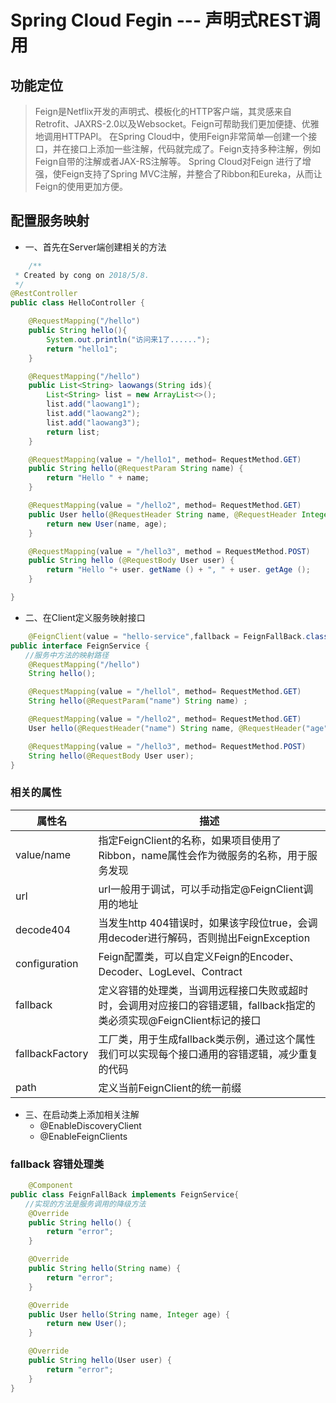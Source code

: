 # Spring Cloud Fegin --- 声明式REST调用

## 功能定位

>Feign是Netflix开发的声明式、模板化的HTTP客户端，其灵感来自Retrofit、JAXRS-2.0以及Websocket。Feign可帮助我们更加便捷、优雅地调用HTTPAPl。
>在Spring Cloud中，使用Feign非常简单—创建一个接口，并在接口上添加一些注解，代码就完成了。Feign支持多种注解，例如Feign自带的注解或者JAX-RS注解等。
>Spring Cloud对Feign 进行了增强，使Feign支持了Spring MVC注解，并整合了Ribbon和Eureka，从而让Feign的使用更加方便。

## 配置服务映射

- 一、首先在Server端创建相关的方法

````java
    /**
 * Created by cong on 2018/5/8.
 */
@RestController
public class HelloController {

    @RequestMapping("/hello")
    public String hello(){
        System.out.println("访问来1了......");
        return "hello1";
    }

    @RequestMapping("/hello")
    public List<String> laowangs(String ids){
        List<String> list = new ArrayList<>();
        list.add("laowang1");
        list.add("laowang2");
        list.add("laowang3");
        return list;
    }

    @RequestMapping(value = "/hello1", method= RequestMethod.GET)
    public String hello(@RequestParam String name) {
        return "Hello " + name;
    }

    @RequestMapping(value = "/hello2", method= RequestMethod.GET)
    public User hello(@RequestHeader String name, @RequestHeader Integer age) {
        return new User(name, age);
    }

    @RequestMapping(value = "/hello3", method = RequestMethod.POST)
    public String hello (@RequestBody User user) {
        return "Hello "+ user. getName () + ", " + user. getAge ();
    }

}
````

- 二、在Client定义服务映射接口

```java
    @FeignClient(value = "hello-service",fallback = FeignFallBack.class)
public interface FeignService {
　　//服务中方法的映射路径
    @RequestMapping("/hello")
    String hello();

    @RequestMapping(value = "/hellol", method= RequestMethod.GET)
    String hello(@RequestParam("name") String name) ;

    @RequestMapping(value = "/hello2", method= RequestMethod.GET)
    User hello(@RequestHeader("name") String name, @RequestHeader("age") Integer age);

    @RequestMapping(value = "/hello3", method= RequestMethod.POST)
    String hello(@RequestBody User user);
}
```

### 相关的属性

|属性名|描述|
|-----|---|
|value/name|指定FeignClient的名称，如果项目使用了Ribbon，name属性会作为微服务的名称，用于服务发现
|url|url一般用于调试，可以手动指定@FeignClient调用的地址|
|decode404|当发生http 404错误时，如果该字段位true，会调用decoder进行解码，否则抛出FeignException|
|configuration|Feign配置类，可以自定义Feign的Encoder、Decoder、LogLevel、Contract|
|fallback|定义容错的处理类，当调用远程接口失败或超时时，会调用对应接口的容错逻辑，fallback指定的类必须实现@FeignClient标记的接口|
|fallbackFactory|工厂类，用于生成fallback类示例，通过这个属性我们可以实现每个接口通用的容错逻辑，减少重复的代码|
|path|定义当前FeignClient的统一前缀|

- 三、在启动类上添加相关注解
  - @EnableDiscoveryClient
  - @EnableFeignClients

### fallback 容错处理类

```java
    @Component
public class FeignFallBack implements FeignService{
　　//实现的方法是服务调用的降级方法
    @Override
    public String hello() {
        return "error";
    }

    @Override
    public String hello(String name) {
        return "error";
    }

    @Override
    public User hello(String name, Integer age) {
        return new User();
    }

    @Override
    public String hello(User user) {
        return "error";
    }
}
```
